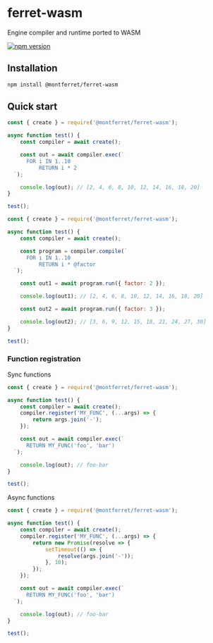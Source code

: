 # ferret-wasm

Engine compiler and runtime ported to WASM

[![npm version](https://badge.fury.io/js/%40montferret%2Fferret-wasm.svg)](https://badge.fury.io/js/%40montferret%2Fferret-wasm)

## Installation

```sh
npm install @montferret/ferret-wasm
```

## Quick start

```javascript
const { create } = require('@montferret/ferret-wasm');

async function test() {
    const compiler = await create();

    const out = await compiler.exec(`
      FOR i IN 1..10
          RETURN i * 2
  `);

    console.log(out); // [2, 4, 6, 8, 10, 12, 14, 16, 18, 20]
}

test();
```

```javascript
const { create } = require('@montferret/ferret-wasm');

async function test() {
    const compiler = await create();

    const program = compiler.compile(`
      FOR i IN 1..10
          RETURN i * @factor
  `);

    const out1 = await program.run({ factor: 2 });

    console.log(out1); // [2, 4, 6, 8, 10, 12, 14, 16, 18, 20]

    const out2 = await program.run({ factor: 3 });

    console.log(out2); // [3, 6, 9, 12, 15, 18, 21, 24, 27, 30]
}

test();
```

### Function registration

Sync functions

```javascript
const { create } = require('@montferret/ferret-wasm');

async function test() {
    const compiler = await create();
    compiler.register('MY_FUNC', (...args) => {
        return args.join('-');
    });

    const out = await compiler.exec(`
      RETURN MY_FUNC('foo', 'bar')
  `);

    console.log(out); // foo-bar
}

test();
```

Async functions

```javascript
const { create } = require('@montferret/ferret-wasm');

async function test() {
    const compiler = await create();
    compiler.register('MY_FUNC', (...args) => {
        return new Promise(resolve => {
            setTimeout(() => {
                resolve(args.join('-'));
            }, 10);
        });
    });

    const out = await compiler.exec(`
      RETURN MY_FUNC('foo', 'bar')
  `);

    console.log(out); // foo-bar
}

test();
```
